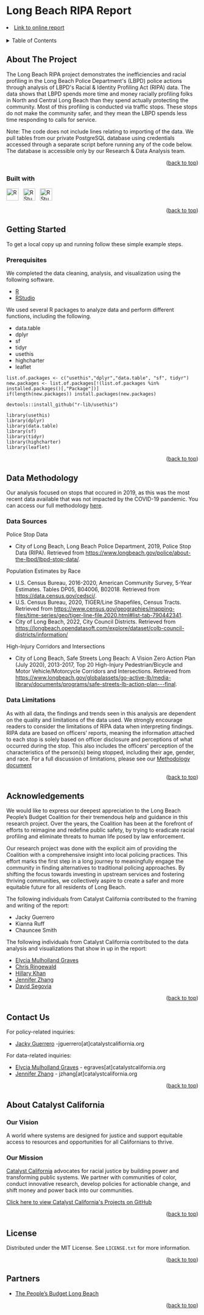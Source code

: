 # Long Beach RIPA Report


<li><a href="https://www.catalystcalifornia.org/campaign-tools/maps-and-data/racial-bias-in-policing-an-in-depth-analysis-of-stopping">Link to online report</a></li>

<br>

<details>
  <summary>Table of Contents</summary>
  <ol>
    <li>
      <a href="#about-the-project">About The Project</a></li>
    <li><a href="#getting-started">Getting Started</a>
      <ul>
        <li><a href="#prerequisites">Prerequisites</a></li>
        <li><a href="#installation">Installation</a></li>
      </ul>
    </li>
    <li><a href="#data-methodology">Data Methodology</a></li>
          <ul>
        <li><a href="#data-sources">Data Sources</a></li>
        <li><a href="#data-limitations">Data Limitations</a></li>
      </ul>
    <li><a href="#acknowledgements">Acknowledgements</a></li>
    <li><a href="#contact-us">Contact Us</a></li>
    <li><a href="#about-catalyst-california">About Catalyst California</a>
      <ul>
        <li><a href="#our-vision">Our Vision</a></li>
        <li><a href="#our-mission">Our Mission</a></li>
      </ul>
    </li>
    <li><a href="#license">License</a></li>
    <li><a href="#partners">Partners</a></li>
  </ol>
</details>

## About The Project

The Long Beach RIPA project demonstrates the inefficiencies and racial profiling in the Long Beach Police Department's (LBPD) police actions through analysis of LBPD's Racial & Identity Profiling Act (RIPA) data. The data shows that LBPD spends more time and money racially profiling folks in North and Central Long Beach than they spend actually protecting the community. Most of this profiling is conducted via traffic stops. These stops do not make the community safer, and they mean the LBPD spends less time responding to calls for service.

Note: The code does not include lines relating to importing of the data. We pull tables from our private PostgreSQL database using credentials accessed through a separate script before running any of the code below. The database is accessible only by our Research & Data Analysis team. 

<p align="right">(<a href="#top">back to top</a>)</p>


### Built with

<img src="https://upload.wikimedia.org/wikipedia/commons/thumb/1/1b/R_logo.svg/1086px-R_logo.svg.png?20160212050515" alt="R" height="32px"/> &nbsp; <img  src="https://upload.wikimedia.org/wikipedia/commons/d/d0/RStudio_logo_flat.svg" alt="RStudio" height="32px"/> &nbsp; <img  src="https://upload.wikimedia.org/wikipedia/commons/thumb/e/e0/Git-logo.svg/768px-Git-logo.svg.png?20160811101906" alt="RStudio" height="32px"/>

<p align="right">(<a href="#top">back to top</a>)</p>

## Getting Started

To get a local copy up and running follow these simple example steps.

### Prerequisites

We completed the data cleaning, analysis, and visualization using the following software. 
* [R](https://cran.rstudio.com/)
* [RStudio](https://posit.co/download/rstudio-desktop)

We used several R packages to analyze data and perform different functions, including the following.
* data.table 
* dplyr
* sf
* tidyr
* usethis
* highcharter
* leaflet

```
list.of.packages <- c("usethis","dplyr","data.table", "sf", tidyr")
new.packages <- list.of.packages[!(list.of.packages %in% installed.packages()[,"Package"])]
if(length(new.packages)) install.packages(new.packages)

devtools::install_github("r-lib/usethis")

library(usethis)
library(dplyr)
library(data.table)
library(sf)
library(tidyr)
library(highcharter)
library(leaflet)
```

<p align="right">(<a href="#top">back to top</a>)</p>

## Data Methodology

Our analysis focused on stops that occured in 2019, as this was the most recent data available that was not impacted by the COVID-19 pandemic. You can access our full methodology [here](https://github.com/catalystcalifornia/lbripa/blob/main/Methodology_Racial_Bias_LBPD_2023.pdf).

### Data Sources

Police Stop Data	
* City of Long Beach, Long Beach Police Department, 2019, Police Stop Data (RIPA). Retrieved from https://www.longbeach.gov/police/about-the-lbpd/lbpd-stop-data/.

Population Estimates by Race
* U.S. Census Bureau, 2016-2020, American Community Survey, 5-Year Estimates. Tables DP05, B04006, B02018. Retrieved from https://data.census.gov/cedsci/.   
* U.S. Census Bureau, 2020, TIGER/Line Shapefiles, Census Tracts. Retrieved from https://www.census.gov/geographies/mapping-files/time-series/geo/tiger-line-file.2020.html#list-tab-790442341. 
* City of Long Beach, 2022, City Council Districts. Retrieved from https://longbeach.opendatasoft.com/explore/dataset/colb-council-districts/information/

High-Injury Corridors and Intersections 
* City of Long Beach, Safe Streets Long Beach: A Vision Zero Action Plan (July 2020), 2013-2017, Top 20 High-Injury Pedestrian/Bicycle and Motor Vehicle/Motorcycle Corridors and Intersections. Retrieved from https://www.longbeach.gov/globalassets/go-active-lb/media-library/documents/programs/safe-streets-lb-action-plan---final.

### Data Limitations

As with all data, the findings and trends seen in this analysis are dependent on the quality and limitations of the data used. We strongly encourage readers to consider the limitations of RIPA data when interpreting findings. RIPA data are based on officers’ reports, meaning the information attached to each stop is solely based on officer disclosure and perceptions of what occurred during the stop. This also includes the officers' perception of the characteristics of the person(s) being stopped, including their age, gender, and race. For a full discussion of limitations, please see our [Methodology document](https://github.com/catalystcalifornia/lbripa/blob/main/Methodology_Racial_Bias_LBPD_2023.pdf)

<p align="right">(<a href="#top">back to top</a>)</p>

## Acknowledgements

We would like to express our deepest appreciation to the Long Beach People’s Budget Coalition for their tremendous help and guidance in this research project. Over the years, the Coalition has been at the forefront of efforts to reimagine and redefine public safety, by trying to eradicate racial profiling and eliminate threats to human life posed by law enforcement. 

Our research project was done with the explicit aim of providing the Coalition with a comprehensive insight into local policing practices. This effort marks the first step in a long journey to meaningfully engage the community in finding alternatives to traditional policing approaches. By shifting the focus towards investing in upstream services and fostering thriving communities, we collectively aspire to create a safer and more equitable future for all residents of Long Beach. 

The following individuals from Catalyst California contributed to the framing and writing of the report:

* Jacky Guerrero
* Kianna Ruff
* Chauncee Smith

The following individuals from Catalyst California contributed to the data analysis and visualizations that show in up in the report:

* [Elycia Mulholland Graves](https://github.com/elyciamg)
* [Chris Ringewald](https://github.com/cringewald)
* [Hillary Khan](https://github.com/hillaryk-ap)
* [Jennifer Zhang](https://github.com/jzhang514)
* [David Segovia](https://github.com/davidseg1997)

<p align="right">(<a href="#top">back to top</a>)</p>

## Contact Us

For policy-related inquiries:
* [Jacky Guerrero](https://www.linkedin.com/in/jackyguerrero/) -jguerrero[at]catalystcalifiornia.org

For data-related inquiries: 

* [Elycia Mulholland Graves](https://www.linkedin.com/in/elycia-mulholland-graves-54578258/) - egraves[at]catalystcalifornia.org 
* [Jennifer Zhang](www.linkedin.com/in/jenniferzhang3) - jzhang[at]catalystcalifornia.org

<p align="right">(<a href="#top">back to top</a>)</p>

## About Catalyst California

### Our Vision
A world where systems are designed for justice and support equitable access to resources and opportunities for all Californians to thrive.

### Our Mission
[Catalyst California](https://www.catalystcalifornia.org/) advocates for racial justice by building power and transforming public systems. We partner with communities of color, conduct innovative research, develop policies for actionable change, and shift money and power back into our communities. 

[Click here to view Catalyst California's Projects on GitHub](https://github.com/catalystcalifornia)

<p align="right">(<a href="#top">back to top</a>)</p>

## License

Distributed under the MIT License. See `LICENSE.txt` for more information.

<p align="right">(<a href="#top">back to top</a>)</p>

## Partners

* [The People’s Budget Long Beach](https://lbforward.org/campaigns/peoplesbudget/)


<p align="right">(<a href="#top">back to top</a>)</p>
